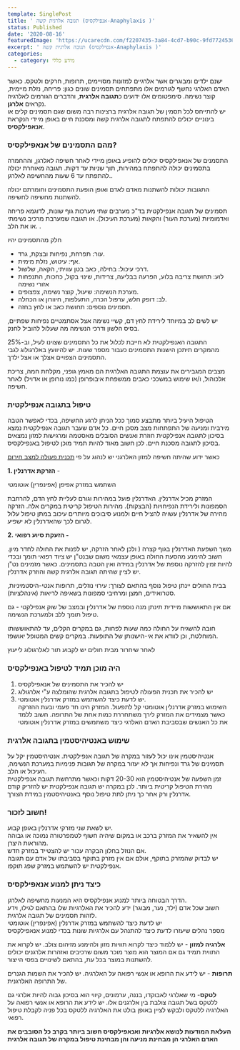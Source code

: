 ```yaml
---
template: SinglePost
title: ' תגובה אלרגית קשה (אנפילקסיס-Anaphylaxis )'
status: Published
date: '2020-08-16'
featuredImage: 'https://ucarecdn.com/f2207435-3a84-4cd7-b90c-9fd7724536ce/'
excerpt: ' תגובה אלרגית קשה (אנפילקסיס-Anaphylaxis )'
categories:
  - category: מידע כללי
---
```

ישנם ילדים ומבוגרים אשר אלרגיים למזונות מסויימים, תרופות, חרקים ולטקס. כאשר האדם האלרגי נחשף לגורמים  אלו  מתפתחים תסמינים  שונים כגון: פריחה, נזלת מיימית, קוצר נשימה. סימפטומים אלו  ידועים כ**תגובה אלרגית**,  והדברים הגורמים לאלרגיה נקראים **אלרגן**.\
יש להתייחס לכל תסמין של תגובה אלרגית ברצינות רבה משום שגם תסמינים קלים או בינוניים יכולים להתפתח לתגובה אלרגית קשה ומסכנת חיים באופן מיידי הנקראת **אנאפילקסיס**.

### מהם התסמינים של אנאפילקסיס?

התסמנים של אנאפילקסיס יכולים להופיע באופן מיידי לאחר חשיפה לאלרגן, וההחמרה בתסמינים יכולה להתפתח במהירות, תוך שניות עד דקות. תגובה מאוחרת יכולה להתפתח עד 6 שעות מהחשיפה לאלרגן.. 

התגובות יכולות להשתנות מאדם לאדם ואופן הופעת התסמינים וחומרתם יכולה להשתנות מחשיפה לחשיפה.

תסמינים של תגובה אנפילקטית בד"כ מערבים שתי מערכות גוף שונות,  לדוגמא פריחה ואדמומיות (מערכת העור) והקאות (מערכת העיכול). או תגובה  שמערבת מרכיב נשימתי  או את הלב. .

חלק מהתסמינים יהיו

* עור: תפרחת, נפיחות ובצקת, גרד.
* אף: עיטוש, נזלת מימית.
* דרכי עיכול: בחילה, כאב בטן עוויתי, הקאה, שלשול.
* לוע: תחושת צריבה בלוע, הפרעה בבליעה, צרידות, שינוי בקול, כחכוח, התנפחות אזורי נשימה
* מערכת הנשימה: שיעול, קוצר נשימה, צפצופים.
* לב: דופק חלש, ערפול הכרה, התעלפות, חיוורון או הכחלה.
* תסמינים נוספים: תחושת כאב או לחץ בחזה.

יש לשים לב במיוחד לירידת לחץ דם, קשיי נשימה אצל אסתמטיים נפיחות שפתיים, בסיס הלשון ודרכי הנשימה מה שעלול להוביל לחנק.

התגובה האנפילקטית לא חייבת לכלול את כל התסמינים שצוינו לעיל, וב-25% מהמקרים תיתכן הישנות התסמינים כעבור מספר שעות. יש להיוועץ באלרגולוג לגבי התסמינים הצפויים אצלך או אצל ילדך.

מצבים המגבירים את עוצמת התגובה האלרגית הם מאמץ גופני, מקלחת חמה, צריכת אלכוהול, ו/או שימוש במשככי כאבים ממשפחת איבופרופן (כמו נורופן או אדויל) לאחר חשיפה.

### טיפול בתגובה אנפילקטית

הטיפול היעיל ביותר מתבצע סמוך ככל הניתן לרגע החשיפה, בכדי לאפשר הטבה מירבית ומניעה של התפתחות מצב מסכן חיים. כל אדם שעבר תגובה אנפילקטית נמצא בסיכון לתגובה אנפילקטית חוזרת ואנשים הסובלים מאסטמה ומרגישות למזון נמצאים בסיכון לתגובה מסכנת חיים. לכן חשוב מאוד להיות תמיד מוכן לטיפול באנפילקסיס.

כאשר ידוע שהיתה חשיפה למזון האלרגני יש לנהוג על פי [תכנית פעולה למצב חירום ](https://ucarecdn.com/e7d38141-da74-489f-bc92-c18a1623b560/)

**1. הזרקת אדרנלין** -

השתמש במזרק אפיפן (אפינפרין) אוטומטי

המזרק מכיל אדרנלין. האדרנלין פועל במהירות וגורם לעליית לחץ הדם, להרחבת הסמפונות ולירידת הנפיחויות (הבצקות).
מהירות הטיפול קריטית במקרים אלה. הזרקה מהירה של אדרנלין עשויה להציל חיים ולמנוע סיבוכים מיותרים
 עיכוב במתן טיפול עלול לגרום לכך שהאדרנלין לא ישפיע.

**2. הזעקת סיוע רפואי -**

משך השפעת האדרנלין בגוף קצרה ( ולכן לאחר הזרקה, יש לפנות את החולה לחדר מיון. חשוב להימנע מהסעת החולה באופן עצמאי משום שבנט"ן יש ציוד רפואי תומך ובכדי להיות זמין להזרקה נוספת של אדרנלין במידה ואין הטבה בתסמינים. כאשר מזמינים נט"ן יש לציין שהיתה תגובה אלרגית קשה והוזרק אדרנלין.

בבית החולים יינתן טיפול נוסף בהתאם לצורך: עירוי נוזלים, תרופות אנטי-היסטמיניות, סטרואידים, חמצן ומרחיבי סמפונות בשאיפה לריאות (אינהלציות).

אם אין התאוששות מיידית תינתן מנה נוספת של אדרנלין ובמצב של שוק אנפילקטי - גם טיפול תומך ללב ולמערכת הנשימה.

חובה להשגיח על החולה כמה שעות לפחות, גם במקרים הקלים, עד להתאוששותו המוחלטת, וכן לוודא את אי-הישנותן של התופעות. במקרים קשים המטופל יאושפז.

לאחר שיחרור מבית חולים יש לקבוע תור לאלרגולוג לייעוץ

### היה מוכן תמיד לטיפול באנפילקסיס

1. יש להכיר את התסמינים של אנאפילקסיס
2. יש להכיר את תכנית הפעולה לטיפול בתגובה אלרגית שהומלצה ע"י אלרגולוג
3. יש לדעת כיצד להשתמש במזרק אדרנלין אוטומטי.\
   השימוש במזרק אדרנלין אוטומטי קל לתפעול. המזרק הינו חד פעמי ובעת ההזרקה כאשר מצמידים את המזרק לירך משתחררת כמות אחת של התרופה. חשוב ללמד את כל האנשים שבסביבת האדם האלרגי כיצד משתמשים במזרק אדרנלין אוטומטי

### שימוש באנטיהיסטמין בתגובה אלרגית

אנטיהיסטמין אינו יכול לעזור במקרה של תגובה אנפילקטית. אנטיהיסטמין יקל על תסמינים של גרד ונפיחות אך לא יעזור במקרה של תגובות פנימיות במערכת הנשימה, העיכול או הלב.\
זמן השפעה של אנטיהיסטמין הוא 20-30 דקות וכאשר מתרחשת תגובה אנפילקטית מהירת הטיפול קריטית ביותר. לכן במקרה יש תגובה אנפילקטית יש להזריק קודם אדרנלין ורק אחר כך ניתן לתת טיפול נוסף באנטיהיסטמין במידת הצורך.

### חשוב לזכור!

יש לשאת שני מזרקי אדרנלין באופן קבוע.\
אין להשאיר את המזרק ברכב או במקום שיהיה חשוף לטמפרטורה נמוכה או גבוהה מהוראות היצרן.\
אם הנוזל בחלון הבקרה עכור יש להצטייד במזרק חדש.\
יש לבדוק שהמזרק בתוקף, אולם אם אין מזרק בתוקף בסביבתו של אדם עם תגובה אנפילקטית יש להשתמש במזרק שפג תוקפו.

### כיצד ניתן למנוע אנאפילקסיס

הדרך הבטוחה ביותר למנוע אנפילקסיס היא המנעות מחשיפה לאלרגן. \
חשוב שכל אדם (ילד, נער, מבוגר) ידע להכיר את האלרגיות שלו בהתאם לגילו, וידע לזהות תסמינים של תגובה אלרגית.\
יש לדעת כיצד להשתמש במזרק אדרנלין (אפינפרין) אוטומטי\
מספר נהלים שיעזרו לדעת כיצד להתנהל עם אלרגיות שונות בכדי למנוע אנאפילקסיס

**אלרגיה למזון** - יש ללמוד כיצד לקרוא תוויות מזון ולהימנע מזיהום צולב. יש לקרוא את התווית תמיד גם אם המוצר הוא מוצר מוכר משום שרכיבים ואזהרות אלרגנים יכולים להשתנות במוצר בכל עת, בהתאם לשינויים בפסי הייצור.

**תרופות** - יש לידע את הרופא או אנשי רפואה על האלרגיה. יש להכיר את השמות הגנרים של התרופה האלרגנית.

**לטקס**- מי שאלרגי לאבוקדו, בננה, ערמונים, קיווי הוא בסיכון גבוה להיות אלרגי גם ללטקס בשל תגובה צולבת בין אלרגנים אלו. יש לידע את הרופא או אנשי רפואה על האלרגיה ללטקס ולבקש לציין באופן בולט את האלרגיה ללטקס בכל פניה לקבלת טיפול רפואי.  

**העלאת המודעות לנושא אלרגיות ואנאפילקסיס חשוב ביותר בקרב כל הסובבים את האדם האלרגי הן מבחינת מניעה והן מבחינת טיפול במקרה של תגובה אלרגית**
